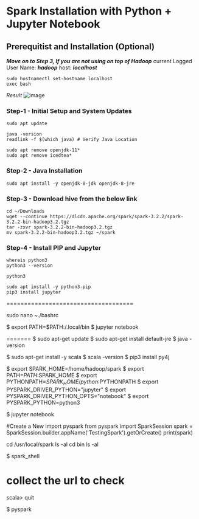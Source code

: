 # Spark Installation with Python + Jupyter Notebook #

## Prerequitist and Installation (Optional) ##
___Move on to Step 3, If you are not using on top of Hadoop___
current Logged User Name: **_hadoop_**
host: **_localhost_**
```
sudo hostnamectl set-hostname localhost
exec bash
```
_Result_
![image](https://user-images.githubusercontent.com/111234771/195283872-ad5b1a98-5f9d-4356-934a-b6ec31935701.png)

### Step-1 - Initial Setup and System Updates ###
```
sudo apt update
```
```
java -version
readlink -f $(which java) # Verify Java Location

sudo apt remove openjdk-11*
sudo apt remove icedtea*
```

### Step-2 - Java Installation ###
```
sudo apt install -y openjdk-8-jdk openjdk-8-jre
```

### Step-3 - Download hive from the below link ###
```
cd ~/Downloads
wget --continue https://dlcdn.apache.org/spark/spark-3.2.2/spark-3.2.2-bin-hadoop3.2.tgz
tar -zxvr spark-3.2.2-bin-hadoop3.2.tgz
mv spark-3.2.2-bin-hadoop3.2.tgz ~/spark
```

### Step-4 - Install PIP and Jupyter ###
```
whereis python3
python3 --version

python3
```

```
sudo apt install -y python3-pip
pip3 install jupyter
```
====================================

sudo nano ~./bashrc



$ export PATH=$PATH:/.local/bin
$ jupyter notebook

=======
$ sudo apt-get update
$ sudo apt-get install default-jre
$ java -version

$ sudo apt-get install -y scala
$ scala -version
$ pip3 install py4j



$ export SPARK_HOME=/home/hadoop/spark
$ export PATH=$PATH:$SPARK_HOME
$ export PYTHONPATH=$SPARK_HOME/python:$PYTHONPATH
$ export PYSPARK_DRIVER_PYTHON="jupyter"
$ export PYSPARK_DRIVER_PYTHON_OPTS="notebook"
$ export PYSPARK_PYTHON=python3


$ jupyter notebook


#Create a New 
	import pyspark
	from pyspark import SparkSession
	spark = SparkSession.builder.appName('TestingSpark').getOrCreate()
	print(spark)




cd /usr/local/spark
ls -al
cd bin
ls -al

$ spark_shell
# collect the url to check
scala> quit

$ pyspark
>>>

